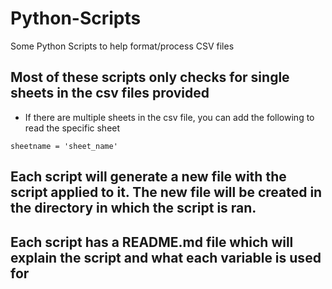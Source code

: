 # Python-Scripts
Some Python Scripts to help format/process CSV files

## Most of these scripts only checks for single sheets in the csv files provided
- If there are multiple sheets in the csv file, you can add the following to read the specific sheet

```
sheetname = 'sheet_name'
```

## Each script will generate a new file with the script applied to it. The new file will be created in the directory in which the script is ran. 

## Each script has a README.md file which will explain the script and what each variable is used for
